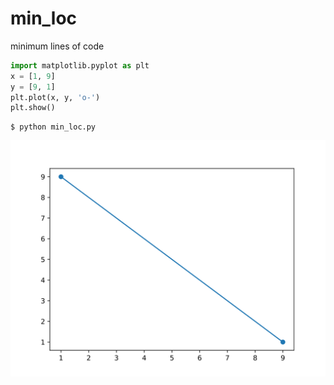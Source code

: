# min_loc
minimum lines of code

```python
import matplotlib.pyplot as plt
x = [1, 9]
y = [9, 1]
plt.plot(x, y, 'o-')
plt.show()
```


```shell
$ python min_loc.py
```


![](svg/min_loc.svg)